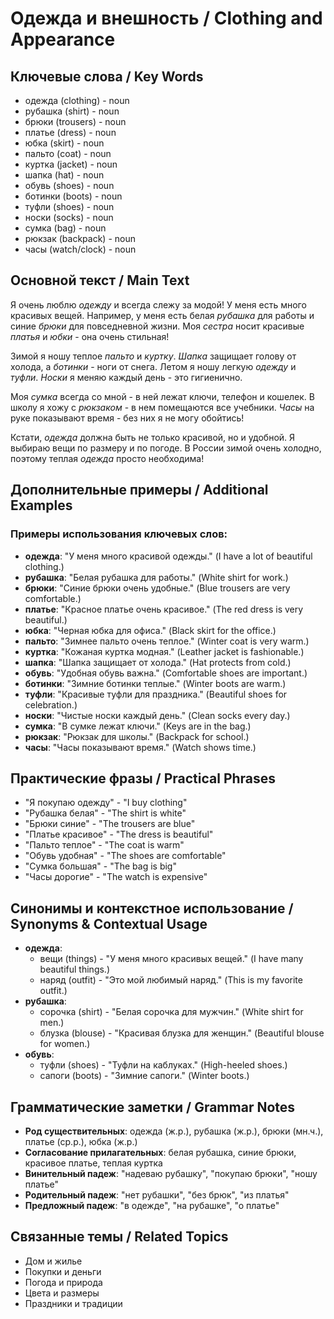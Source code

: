 # Одежда и внешность / Clothing and Appearance

## Ключевые слова / Key Words
- одежда (clothing) - noun
- рубашка (shirt) - noun
- брюки (trousers) - noun
- платье (dress) - noun
- юбка (skirt) - noun
- пальто (coat) - noun
- куртка (jacket) - noun
- шапка (hat) - noun
- обувь (shoes) - noun
- ботинки (boots) - noun
- туфли (shoes) - noun
- носки (socks) - noun
- сумка (bag) - noun
- рюкзак (backpack) - noun
- часы (watch/clock) - noun

## Основной текст / Main Text

Я очень люблю *одежду* и всегда слежу за модой! У меня есть много красивых вещей. Например, у меня есть белая *рубашка* для работы и синие *брюки* для повседневной жизни. Моя *сестра* носит красивые *платья* и *юбки* - она очень стильная!

Зимой я ношу теплое *пальто* и *куртку*. *Шапка* защищает голову от холода, а *ботинки* - ноги от снега. Летом я ношу легкую *одежду* и *туфли*. *Носки* я меняю каждый день - это гигиенично.

Моя *сумка* всегда со мной - в ней лежат ключи, телефон и кошелек. В школу я хожу с *рюкзаком* - в нем помещаются все учебники. *Часы* на руке показывают время - без них я не могу обойтись!

Кстати, *одежда* должна быть не только красивой, но и удобной. Я выбираю вещи по размеру и по погоде. В России зимой очень холодно, поэтому теплая *одежда* просто необходима!

## Дополнительные примеры / Additional Examples

### Примеры использования ключевых слов:
- **одежда**: "У меня много красивой одежды." (I have a lot of beautiful clothing.)
- **рубашка**: "Белая рубашка для работы." (White shirt for work.)
- **брюки**: "Синие брюки очень удобные." (Blue trousers are very comfortable.)
- **платье**: "Красное платье очень красивое." (The red dress is very beautiful.)
- **юбка**: "Черная юбка для офиса." (Black skirt for the office.)
- **пальто**: "Зимнее пальто очень теплое." (Winter coat is very warm.)
- **куртка**: "Кожаная куртка модная." (Leather jacket is fashionable.)
- **шапка**: "Шапка защищает от холода." (Hat protects from cold.)
- **обувь**: "Удобная обувь важна." (Comfortable shoes are important.)
- **ботинки**: "Зимние ботинки теплые." (Winter boots are warm.)
- **туфли**: "Красивые туфли для праздника." (Beautiful shoes for celebration.)
- **носки**: "Чистые носки каждый день." (Clean socks every day.)
- **сумка**: "В сумке лежат ключи." (Keys are in the bag.)
- **рюкзак**: "Рюкзак для школы." (Backpack for school.)
- **часы**: "Часы показывают время." (Watch shows time.)

## Практические фразы / Practical Phrases

- "Я покупаю одежду" - "I buy clothing"
- "Рубашка белая" - "The shirt is white"
- "Брюки синие" - "The trousers are blue"
- "Платье красивое" - "The dress is beautiful"
- "Пальто теплое" - "The coat is warm"
- "Обувь удобная" - "The shoes are comfortable"
- "Сумка большая" - "The bag is big"
- "Часы дорогие" - "The watch is expensive"

## Синонимы и контекстное использование / Synonyms & Contextual Usage

- **одежда**: 
  - вещи (things) - "У меня много красивых вещей." (I have many beautiful things.)
  - наряд (outfit) - "Это мой любимый наряд." (This is my favorite outfit.)
- **рубашка**: 
  - сорочка (shirt) - "Белая сорочка для мужчин." (White shirt for men.)
  - блузка (blouse) - "Красивая блузка для женщин." (Beautiful blouse for women.)
- **обувь**: 
  - туфли (shoes) - "Туфли на каблуках." (High-heeled shoes.)
  - сапоги (boots) - "Зимние сапоги." (Winter boots.)

## Грамматические заметки / Grammar Notes

- **Род существительных**: одежда (ж.р.), рубашка (ж.р.), брюки (мн.ч.), платье (ср.р.), юбка (ж.р.)
- **Согласование прилагательных**: белая рубашка, синие брюки, красивое платье, теплая куртка
- **Винительный падеж**: "надеваю рубашку", "покупаю брюки", "ношу платье"
- **Родительный падеж**: "нет рубашки", "без брюк", "из платья"
- **Предложный падеж**: "в одежде", "на рубашке", "о платье"

## Связанные темы / Related Topics

- Дом и жилье
- Покупки и деньги
- Погода и природа
- Цвета и размеры
- Праздники и традиции
